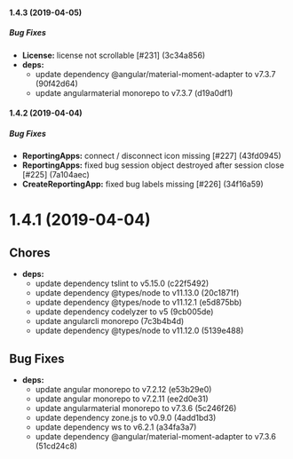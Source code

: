 #### 1.4.3 (2019-04-05)

##### Bug Fixes

* **License:**  license not scrollable [#231] (3c34a856)
* **deps:**
  *  update dependency @angular/material-moment-adapter to v7.3.7 (90f42d64)
  *  update angularmaterial monorepo to v7.3.7 (d19a0df1)

#### 1.4.2 (2019-04-04)

##### Bug Fixes

* **ReportingApps:**  connect / disconnect icon missing [#227] (43fd0945)
* **ReportingApps:**  fixed bug session object destroyed after session close [#225] (7a104aec)
* **CreateReportingApp:**  fixed bug labels missing [#226] (34f16a59)

# 1.4.1 (2019-04-04)

## Chores

* **deps:**
  *  update dependency tslint to v5.15.0 (c22f5492)
  *  update dependency @types/node to v11.13.0 (20c1871f)
  *  update dependency @types/node to v11.12.1 (e5d875bb)
  *  update dependency codelyzer to v5 (9cb005de)
  *  update angularcli monorepo (7c3b4b4d)
  *  update dependency @types/node to v11.12.0 (5139e488)

## Bug Fixes

* **deps:**
  *  update angular monorepo to v7.2.12 (e53b29e0)
  *  update angular monorepo to v7.2.11 (ee2d0e31)
  *  update angularmaterial monorepo to v7.3.6 (5c246f26)
  *  update dependency zone.js to v0.9.0 (4add1bd3)
  *  update dependency ws to v6.2.1 (a34fa3a7)
  *  update dependency @angular/material-moment-adapter to v7.3.6 (51cd24c8)
